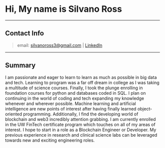 # Hi, My name is Silvano Ross
---
## Contact Info
> email: silvanoross3@gmail.com | [LinkedIn](https://www.linkedin.com/in/silvano-ross-b6a15a93/) 
---
## Summary

I am passionate and eager to learn to learn as much as possible in big data and tech. Learning to program was a far off dream in college as I was taking a multitude of science courses. Finally, I took the plunge enrolling in foundation courses for python and databases coded in SQL. I plan on continuing in the world of coding and tech expanding my knowledge whenever and wherever possible. Machine learning and artificial intelligence are new points of interest after having finally learned object-oriented programming. Additionally, I find the developing world of blockchain and web3 incredibly attention grabbing. I am currently enrolled in the UW FinTech certificate program which touches on all of my areas of interest. I hope to start in a role as a Blockchain Engineer or Developer. My previous experience in research and clinical science labs can be leveraged towards new and exciting engineering roles.
